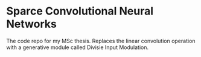 # Sparce Convolutional Neural Networks

The code repo for my MSc thesis.
Replaces the linear convolution operation with a generative module called Divisie Input Modulation.




